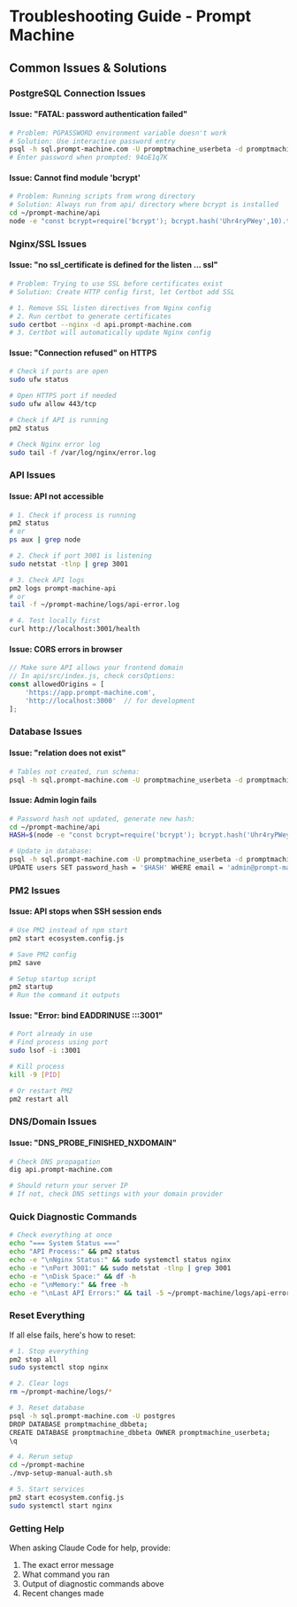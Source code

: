 # Troubleshooting Guide - Prompt Machine

## Common Issues & Solutions

### PostgreSQL Connection Issues

#### Issue: "FATAL: password authentication failed"
```bash
# Problem: PGPASSWORD environment variable doesn't work
# Solution: Use interactive password entry
psql -h sql.prompt-machine.com -U promptmachine_userbeta -d promptmachine_dbbeta
# Enter password when prompted: 94oE1q7K
```

#### Issue: Cannot find module 'bcrypt'
```bash
# Problem: Running scripts from wrong directory
# Solution: Always run from api/ directory where bcrypt is installed
cd ~/prompt-machine/api
node -e "const bcrypt=require('bcrypt'); bcrypt.hash('Uhr4ryPWey',10).then(h=>console.log(h))"
```

### Nginx/SSL Issues

#### Issue: "no ssl_certificate is defined for the listen ... ssl"
```bash
# Problem: Trying to use SSL before certificates exist
# Solution: Create HTTP config first, let Certbot add SSL

# 1. Remove SSL listen directives from Nginx config
# 2. Run certbot to generate certificates
sudo certbot --nginx -d api.prompt-machine.com
# 3. Certbot will automatically update Nginx config
```

#### Issue: "Connection refused" on HTTPS
```bash
# Check if ports are open
sudo ufw status

# Open HTTPS port if needed
sudo ufw allow 443/tcp

# Check if API is running
pm2 status

# Check Nginx error log
sudo tail -f /var/log/nginx/error.log
```

### API Issues

#### Issue: API not accessible
```bash
# 1. Check if process is running
pm2 status
# or
ps aux | grep node

# 2. Check if port 3001 is listening
sudo netstat -tlnp | grep 3001

# 3. Check API logs
pm2 logs prompt-machine-api
# or
tail -f ~/prompt-machine/logs/api-error.log

# 4. Test locally first
curl http://localhost:3001/health
```

#### Issue: CORS errors in browser
```javascript
// Make sure API allows your frontend domain
// In api/src/index.js, check corsOptions:
const allowedOrigins = [
    'https://app.prompt-machine.com',
    'http://localhost:3000'  // for development
];
```

### Database Issues

#### Issue: "relation does not exist"
```bash
# Tables not created, run schema:
psql -h sql.prompt-machine.com -U promptmachine_userbeta -d promptmachine_dbbeta < scripts/create-schema.sql
```

#### Issue: Admin login fails
```bash
# Password hash not updated, generate new hash:
cd ~/prompt-machine/api
HASH=$(node -e "const bcrypt=require('bcrypt'); bcrypt.hash('Uhr4ryPWey',10).then(h=>console.log(h))")

# Update in database:
psql -h sql.prompt-machine.com -U promptmachine_userbeta -d promptmachine_dbbeta
UPDATE users SET password_hash = '$HASH' WHERE email = 'admin@prompt-machine.com';
```

### PM2 Issues

#### Issue: API stops when SSH session ends
```bash
# Use PM2 instead of npm start
pm2 start ecosystem.config.js

# Save PM2 config
pm2 save

# Setup startup script
pm2 startup
# Run the command it outputs
```

#### Issue: "Error: bind EADDRINUSE :::3001"
```bash
# Port already in use
# Find process using port
sudo lsof -i :3001

# Kill process
kill -9 [PID]

# Or restart PM2
pm2 restart all
```

### DNS/Domain Issues

#### Issue: "DNS_PROBE_FINISHED_NXDOMAIN"
```bash
# Check DNS propagation
dig api.prompt-machine.com

# Should return your server IP
# If not, check DNS settings with your domain provider
```

### Quick Diagnostic Commands

```bash
# Check everything at once
echo "=== System Status ==="
echo "API Process:" && pm2 status
echo -e "\nNginx Status:" && sudo systemctl status nginx
echo -e "\nPort 3001:" && sudo netstat -tlnp | grep 3001
echo -e "\nDisk Space:" && df -h
echo -e "\nMemory:" && free -h
echo -e "\nLast API Errors:" && tail -5 ~/prompt-machine/logs/api-error.log
```

### Reset Everything

If all else fails, here's how to reset:

```bash
# 1. Stop everything
pm2 stop all
sudo systemctl stop nginx

# 2. Clear logs
rm ~/prompt-machine/logs/*

# 3. Reset database
psql -h sql.prompt-machine.com -U postgres
DROP DATABASE promptmachine_dbbeta;
CREATE DATABASE promptmachine_dbbeta OWNER promptmachine_userbeta;
\q

# 4. Rerun setup
cd ~/prompt-machine
./mvp-setup-manual-auth.sh

# 5. Start services
pm2 start ecosystem.config.js
sudo systemctl start nginx
```

### Getting Help

When asking Claude Code for help, provide:
1. The exact error message
2. What command you ran
3. Output of diagnostic commands above
4. Recent changes made
